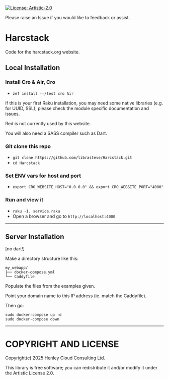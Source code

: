[![License: Artistic-2.0](https://img.shields.io/badge/License-Artistic%202.0-0298c3.svg)](https://opensource.org/licenses/Artistic-2.0)

Please raise an Issue if you would like to feedback or assist.

# Harcstack

Code for the harcstack.org website.

## Local Installation

### Install Cro & Air, Cro
- `zef install --/test cro Air`

If this is your first Raku installation, you may need some native libraries (e.g. for UUID, SSL), please check the module specific documentation and issues.

Red is not currently used by this website.

You will also need a SASS compiler such as Dart.

### Git clone this repo
- `git clone https://github.com/librasteve/Harcstack.git`
- `cd Harcstack`

### Set ENV vars for host and port
- `export CRO_WEBSITE_HOST="0.0.0.0" && export CRO_WEBSITE_PORT="4000"`

### Run and view it
- `raku -I. service.raku`
- Open a browser and go to `http://localhost:4000`

---

## Server Installation

[no dart!]

Make a directory structure like this:

```
my_webapp/
├── docker-compose.yml
└── Caddyfile
```

Populate the files from the examples given.

Point your domain name to this IP address (ie. match the Caddyfile).

Then go:

```
sudo docker-compose up -d
sudo docker-compose down
```

---

# COPYRIGHT AND LICENSE

Copyright(c) 2025 Henley Cloud Consulting Ltd.

This library is free software; you can redistribute it and/or modify it under the Artistic License 2.0.
